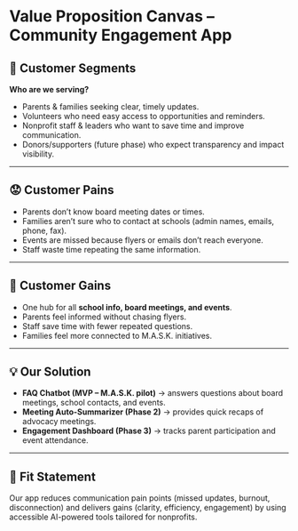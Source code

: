 # Value Proposition Canvas – Community Engagement App

## 🎯 Customer Segments
**Who are we serving?**  
- Parents & families seeking clear, timely updates.  
- Volunteers who need easy access to opportunities and reminders.  
- Nonprofit staff & leaders who want to save time and improve communication.  
- Donors/supporters (future phase) who expect transparency and impact visibility.  

---

## 😟 Customer Pains
- Parents don’t know board meeting dates or times.  
- Families aren’t sure who to contact at schools (admin names, emails, phone, fax).  
- Events are missed because flyers or emails don’t reach everyone.  
- Staff waste time repeating the same information.  

---

## 🌟 Customer Gains
- One hub for all **school info, board meetings, and events**.  
- Parents feel informed without chasing flyers.  
- Staff save time with fewer repeated questions.  
- Families feel more connected to M.A.S.K. initiatives.  

---

## 💡 Our Solution
- **FAQ Chatbot (MVP – M.A.S.K. pilot)** → answers questions about board meetings, school contacts, and events.  
- **Meeting Auto-Summarizer (Phase 2)** → provides quick recaps of advocacy meetings.  
- **Engagement Dashboard (Phase 3)** → tracks parent participation and event attendance.

---

## 🧩 Fit Statement
Our app reduces communication pain points (missed updates, burnout, disconnection) and delivers gains (clarity, efficiency, engagement) by using accessible AI-powered tools tailored for nonprofits.  

